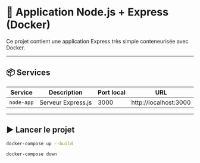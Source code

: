 # 🐳 Application Node.js + Express (Docker)

Ce projet contient une application Express très simple conteneurisée avec Docker.

---

## 📦 Services

| Service     | Description        | Port local | URL                        |
|-------------|--------------------|------------|----------------------------|
| `node-app`  | Serveur Express.js | 3000       | http://localhost:3000      |

---

## ▶️ Lancer le projet

```bash
docker-compose up --build

docker-compose down